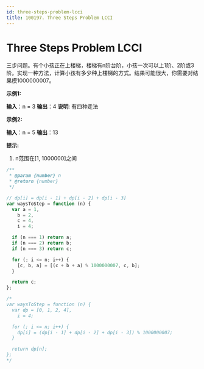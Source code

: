 ```yaml
---
id: three-steps-problem-lcci
title: 100197. Three Steps Problem LCCI
---
```


# Three Steps Problem LCCI

三步问题。有个小孩正在上楼梯，楼梯有n阶台阶，小孩一次可以上1阶、2阶或3阶。实现一种方法，计算小孩有多少种上楼梯的方式。结果可能很大，你需要对结果模1000000007。

**示例1:**

**输入**：n = 3 **输出**：4 **说明**: 有四种走法

**示例2:**

**输入**：n = 5 **输出**：13

**提示:**

1.  n范围在\[1, 1000000]之间



```javascript
/**
 * @param {number} n
 * @return {number}
 */

// dp[i] = dp[i - 1] + dp[i - 2] + dp[i - 3]
var waysToStep = function (n) {
  var a = 1,
    b = 2,
    c = 4,
    i = 4;

  if (n === 1) return a;
  if (n === 2) return b;
  if (n === 3) return c;

  for (; i <= n; i++) {
    [c, b, a] = [(c + b + a) % 1000000007, c, b];
  }

  return c;
};

/*
var waysToStep = function (n) {
  var dp = [0, 1, 2, 4],
    i = 4;

  for (; i <= n; i++) {
    dp[i] = (dp[i - 1] + dp[i - 2] + dp[i - 3]) % 1000000007;
  }

  return dp[n];
};
*/
```
